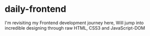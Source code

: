 # daily-frontend
I'm revisiting my Frontend development journey here, Will jump into incredible designing through raw HTML, CSS3 and JavaScript-DOM
